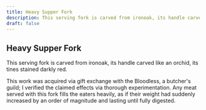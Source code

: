 ```yaml
---
title: Heavy Supper Fork
description: This serving fork is carved from ironoak, its handle carved like an orchid, its tines stained darkly red....
draft: false
---
```


## Heavy Supper Fork

This serving fork is carved from ironoak, its handle carved like an orchid, its tines stained darkly red.

This work was acquired via gift exchange with the Bloodless, a butcher's guild; I verified the claimed effects via thorough experimentation. Any meat served with this fork fills the eaters heavily, as if their weight had suddenly increased by an order of magnitude and lasting until fully digested.
